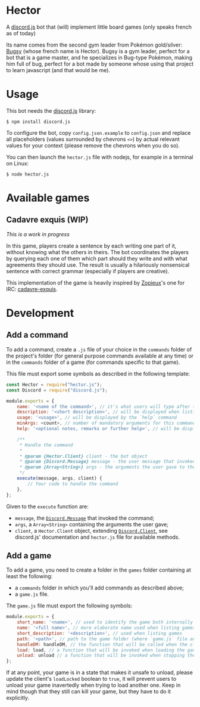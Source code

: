 # Hector
A [discord.js](https://discord.js.org) bot that (will) implement little board
games (only speaks french as of today)

Its name comes from the second gym leader from Pokémon gold/silver:
[Bugsy](https://bulbapedia.bulbagarden.net/wiki/Bugsy) (whose french name is
Hector). Bugsy is a gym leader, perfect for a bot that is a game master, and
he specializes in Bug-type Pokémon, making him full of bug, perfect for a bot
made by someone whose using that project to learn javascript (and that would be
me).

# Usage
This bot needs the [discord.js](https://discord.js.org) library:

```
$ npm install discord.js
```

To configure the bot, copy `config.json.example` to `config.json` and replace
all placeholders (values surrounded by chevrons `<>`) by actual relevant values
for your context (please remove the chevrons when you do so).

You can then launch the `hector.js` file with nodejs, for example in a terminal on Linux:

```
$ node hector.js
```

# Available games
## Cadavre exquis (WIP)

*This is a work in progress*

In this game, players create a sentence by each writing one part of it, without
knowing what the others in theirs. The bot coordinates the players by querying
each one of them which part should they write and with what agreements they
should use. The result is usually a hilariously nonsensical sentence with
correct grammar (especially if players are creative).

This implementation of the game is heavily inspired by
[Zopieux](https://github.com/Zopieux)'s one for IRC:
[cadavre-exquis](https://github.com/Zopieux/cadavre-exquis/).

# Development
## Add a command

To add a command, create a `.js` file of your choice in the `commands` folder of
the project's folder (for general purpose commands available at any time) or in
the `commands` folder of a game (for commands specific to that game).

This file must export some symbols as described in the following template:

```javascript
const Hector = require("hector.js");
const Discord = require("discord.js");

module.exports = {
    name: '<name of the command>', // it's what users will type after the command prefix to invoke your command
    description: '<short description>', // will be displayed when listing commands
    usage: '<usage>', // will be displayed by the `help` command
    minArgs: <count>, // number of mandatory arguments for this command
    help: '<optional notes, remarks or further help>', // will be displayed by the `help` command

    /**
     * Handle the command
     *
     * @param {Hector.Client} client - the bot object
     * @param {Discord.Message} message - the user message that invoked the command
     * @param {Array<String>} args - the arguments the user gave to the command
     */
    execute(message, args, client) {
        // Your code to handle the command
    },
};
```

Given to the `execute` function are:

- `message`, the [`Discord.Message`](https://discord.js.org/#/docs/main/stable/class/Message) that invoked the command;
- `args`, a `Array<String>` containing the arguments the user gave;
- `client`, a `Hector.Client` object, extending [`Discord.Client`](https://discord.js.org/#/docs/main/stable/class/Client), see discord.js' documentation and `hector.js` file for available methods.

## Add a game

To add a game, you need to create a folder in the `games` folder containing at
least the following:

- a `commands` folder in which you'll add commands as described above;
- a `game.js` file.

The `game.js` file must export the following symbols:

```javascript
module.exports = {
    short_name: '<name>', // used to identify the game both internally and by users to launch a game
    name: '<full name>', // more elaborate name used when listing games or speaking about it
    short_description: '<description>', // used when listing games
    path: '<path>', // path to the game folder (where `game.js` file and `commands` folder are)
    handleDM: handleDM, // the function that will be called when the client recieves a private message
    load: load, // a function that will be invoked when loading the game to let you prepare any stuff you need before it starts
    unload: unload // a function that will be invoked when stopping the game to let you clean up any stuff you may have added do `client`
};
```

If at any point, your game is in a state that makes it unsafe to unload, please
update the client's `loadLocked` boolean to `true`, it will prevent users to
unload your game inavertedly when trying to load another one. Keep in mind
though that they still can kill your game, but they have to do it explicitly.
